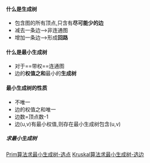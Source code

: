 #### 什么是生成树
- 包含图的所有顶点,只含有**尽可能少的边**
- 减去一条边-->非连通图
- 增加一条边-->形成**回路**
#### 什么是最小生成树
- 对于==带权==连通图
- 边的**权值之和**最小的**生成树**
#### 最小生成树的性质
- 不唯一
- 边的权值之和唯一
- 边数=顶点数-1
- 边(u,v)有最小权值,则存在最小生成树包含(u,v)
##### 求最小生成树
[Prim算法求最小生成树-选点](Prim算法求最小生成树-选点.md)
[Kruskal算法求最小生成树-选边](Kruskal算法求最小生成树-选边.md)